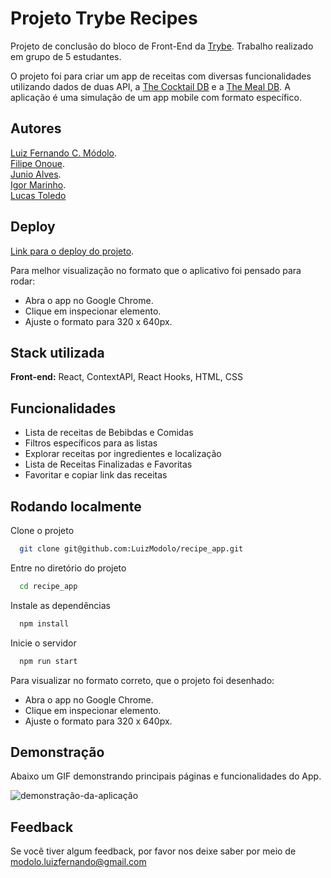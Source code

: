 
# Projeto Trybe Recipes

Projeto de conclusão do bloco de Front-End da [Trybe](https://www.betrybe.com). Trabalho realizado em grupo de 5 estudantes.

O projeto foi para criar um app de receitas com diversas funcionalidades utilizando dados de duas API, a [The Cocktail DB](https://www.thecocktaildb.com) e a [The Meal DB](https://www.themealdb.com). A aplicação é uma simulação de um app mobile com formato específico.


## Autores

[Luiz Fernando C. Módolo](https://github.com/LuizModolo).  
[Filipe Onoue](https://github.com/onoue9).  
[Junio Alves](https://github.com/JunioASilva).  
[Igor Marinho](https://github.com/IgorMarinhoArgollo).  
[Lucas Toledo](https://github.com/lucas-morais)


## Deploy

[Link para o deploy do projeto](https://recipe-app-chi-one.vercel.app).

Para melhor visualização no formato que o aplicativo foi pensado para rodar:

- Abra o app no Google Chrome.
- Clique em inspecionar elemento.
- Ajuste o formato para 320 x 640px.


## Stack utilizada

**Front-end:** React, ContextAPI, React Hooks, HTML, CSS


## Funcionalidades

- Lista de receitas de Bebibdas e Comidas
- Filtros específicos para as listas
- Explorar receitas por ingredientes e localização
- Lista de Receitas Finalizadas e Favoritas
- Favoritar e copiar link das receitas

## Rodando localmente

Clone o projeto

```bash
  git clone git@github.com:LuizModolo/recipe_app.git
```

Entre no diretório do projeto

```bash
  cd recipe_app
```

Instale as dependências

```bash
  npm install
```

Inicie o servidor

```bash
  npm run start
```

Para visualizar no formato correto, que o projeto foi desenhado: 

- Abra o app no Google Chrome.
- Clique em inspecionar elemento.
- Ajuste o formato para 320 x 640px.


## Demonstração

Abaixo um GIF demonstrando principais páginas e funcionalidades do App.

![demonstração-da-aplicação](/Users/luizmodolo/trybe/projects/recipe_app/public/demonstracao.gif)
## Feedback

Se você tiver algum feedback, por favor nos deixe saber por meio de modolo.luizfernando@gmail.com
